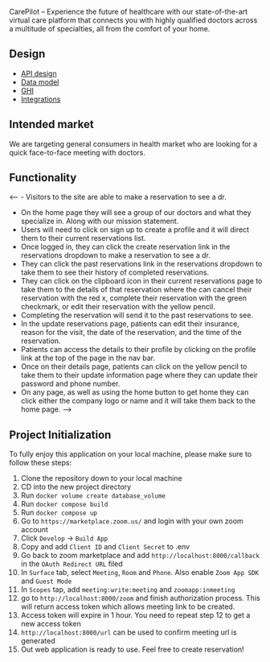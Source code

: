 

CarePilot – Experience the future of healthcare with our state-of-the-art virtual care platform that connects you with highly qualified doctors across a multitude of specialties, all from the comfort of your home.


## Design

- [API design](docs/apis.md)
- [Data model](docs/data-model.md)
- [GHI](docs/ghi.md)
- [Integrations](docs/integrations.md)

## Intended market

We are targeting general consumers in health market who are looking for a quick face-to-face meeting with doctors.

## Functionality

<-- - Visitors to the site are able to make a reservation to see a dr.
- On the home page they will see a group of our doctors and what they specialize in. Along with our mission statement.
- Users will need to click on sign up to create a profile and it will direct them to their current reservations list.
- Once logged in, they can click the create reservation link in the reservations dropdown to make a reservation to see a dr.
- They can click the past reservations link in the reservations dropdown to take them to see their history of completed reservations.
- They can click on the clipboard icon in their current reservations page to take them to the details of that reservation where the can cancel their reservation with the red x, complete their reservation with the green checkmark, or edit their reservation with the yellow pencil.
- Completing the reservation will send it to the past reservations to see.
- In the update reservations page, patients can edit their insurance, reason for the visit, the date of the reservation, and the time of the reservation.
- Patients can access the details to their profile by clicking on the profile link at the top of the page in the nav bar.
- Once on their details page, patients can click on the yellow pencil to take them to their update information page where they can update their password and phone number.
- On any page, as well as using the home button to get home they can click either the company logo or name and it will take them back to the home page. -->

## Project Initialization

To fully enjoy this application on your local machine, please make sure to follow these steps:

1. Clone the repository down to your local machine
2. CD into the new project directory
3. Run `docker volume create database_volume`
4. Run `docker compose build`
5. Run `docker compose up`
6. Go to `https://marketplace.zoom.us/` and login with your own zoom account
7. Click `Develop` -> `Build App`
8. Copy and add `Client ID` and `Client Secret` to .env
9. Go back to zoom marketplace and add `http://localhost:8000/callback` in the `OAuth Redirect URL` filed
10. In `Surface` tab, select `Meeting`, `Room` and `Phone`. Also enable `Zoom App SDK` and `Guest Mode`
11. In `Scopes` tap, add `meeting:write:meeting` and `zoomapp:inmeeting`
12. go to `http://localhost:8000/zoom` and finish authorization process. This will return access token which allows meeting link to be created.
13. Access token will expire in 1 hour. You need to repeat step 12 to get a new access token
14. `http://localhost:8000/url` can be used to confirm meeting url is generated
15. Out web application is ready to use. Feel free to create reservation!

